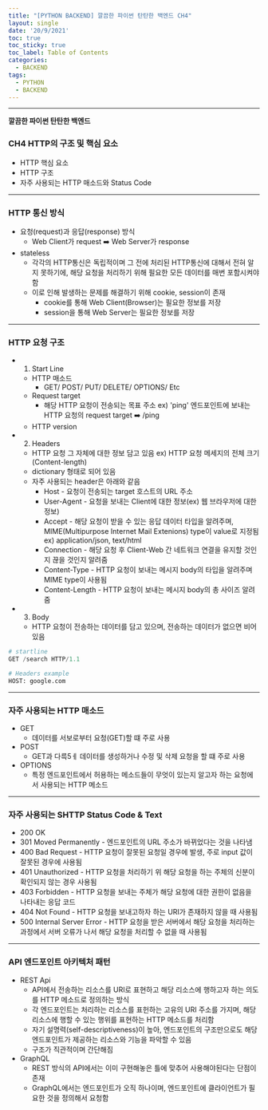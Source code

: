 ```yaml
---
title: "[PYTHON BACKEND] 깔끔한 파이썬 탄탄한 백엔드 CH4"
layout: single
date: '20/9/2021'
toc: true
toc_sticky: true
toc_label: Table of Contents
categories:
  - BACKEND
tags:
  - PYTHON
  - BACKEND
---
```


---
<b>깔끔한 파이썬 탄탄한 백엔드</b>
### CH4 HTTP의 구조 및 핵심 요소
* HTTP 핵심 요소
* HTTP 구조
* 자주 사용되는 HTTP 매소드와 Status Code

---

### HTTP 통신 방식
* 요청(request)과 응답(response) 방식
    * Web Client가 request ➡️ Web Server가 response
* stateless
    * 각각의 HTTP통신은 독립적이며 그 전에 처리된 HTTP통신에 대해서 전혀 알지 못하기에, 해당 요청을 처리하기 위해 필요한 모든 데이터를 매번 포함시켜야함
    * 이로 인해 발생하는 문제를 해결하기 위해 cookie, session이 존재
        * cookie를 통해 Web Client(Browser)는 필요한 정보를 저장
        * session을 통해 Web Server는 필요한 정보를 저장
---

### HTTP 요청 구조
* 1) Start Line
    * HTTP 매소드
        * GET/ POST/ PUT/ DELETE/ OPTIONS/ Etc
    * Request target
        * 해당 HTTP 요청이 전송되는 목표 주소 ex) 'ping' 엔드포인트에 보내는 HTTP 요청의 request target ➡️ /ping
    * HTTP version
* 2) Headers
    * HTTP 요청 그 자체에 대한 정보 담고 있음 ex) HTTP 요청 메세지의 전체 크기(Content-length)
    * dictionary 형태로 되어 있음
    * 자주 사용되는 header은 아래와 같음
        * Host - 요청이 전송되는 target 호스트의 URL 주소
        * User-Agent - 요청을 보내는 Client에 대한 정보(ex) 웹 브라우저에 대한 정보)
        * Accept - 해당 요청이 받을 수 있는 응답 데이터 타입을 알려주며, MIME(Multipurpose Internet Mail Extenions) type이 value로 지정됨 ex) application/json, text/html
        * Connection - 해당 요청 후 Client-Web 간 네트워크 연결을 유지할 것인지 끊을 것인지 알려줌
        * Content-Type - HTTP 요청이 보내는 메시지 body의 타입을 알려주며 MIME type이 사용됨
        * Content-Length - HTTP 요청이 보내는 메시지 body의 총 사이즈 알려줌
* 3) Body
    * HTTP 요청이 전송하는 데이터를 담고 있으며, 전송하는 데이터가 없으면 비어 있음

```python
# startline
GET /search HTTP/1.1
```

```python
# Headers example
HOST: google.com
```
---

### 자주 사용되는 HTTP 매소드
* GET
    * 데이터를 서보로부터 요청(GET)할 떄 주로 사용
* POST
    * GET과 다륵5ㅔ 데이터를 생성하거나 수정 및 삭제 요청을 할 떄 주로 사용
* OPTIONS
    * 특정 엔드포인트에서 허용하는 메소드들이 무엇이 있는지 알고자 하는 요청에서 사용되는 HTTP 메소드
---

### 자주 사용되는 SHTTP Status Code & Text
* 200 OK
* 301 Moved Permanently - 엔드포인트의 URL 주소가 바뀌었다는 것을 나타냄
* 400 Bad Request - HTTP 요청이 잘못된 요청일 경우에 발생, 주로 input 값이 잘못된 경우에 사용됨
* 401 Unauthorized - HTTP 요청을 처리하기 위 해당 요청을 하는 주체의 신분이 확인되지 않는 경우 사용됨
* 403 Forbidden - HTTP 요청을 보내는 주체가 해당 요청에 대한 권한이 없음을 나타내는 응답 코드
* 404 Not Found - HTTP 요청을 보내고하자 하는 URI가 존재하지 않을 때 사용됨
* 500 Internal Server Error - HTTP 요청을 받은 서버에서 해당 요청을 처리하는 과정에서 서버 오류가 나서 해당 요청을 처리할 수 없을 때 사용됨
---

### API 엔드포인트 아키텍처 패턴
* REST Api
    * API에서 전송하는 리소스를 URI로 표현하고 해당 리소스에 행하고자 하는 의도를 HTTP 메소드로 정의하는 방식
    * 각 엔드포인트는 처리하는 리소스를 표헌하는 고유의 URI 주소를 가지며, 해당 리소스에 행할 수 있는 행위를 표현하는 HTTP 메소드를 처리함
    * 자기 설명력(self-descriptiveness)이 높아, 엔드포인트의 구조만으로도 해당 엔드포인트가 제공하는 리소스와 기능을 파악할 수 있음
    * 구조가 직관적이며 간단해짐
* GraphQL
    * REST 방식의 API에서는 이미 구현해놓은 틀에 맞추어 사용해야된다는 단점이 존재
    * GraphQL에서는 엔드포인트가 오직 하나이며, 엔드포인트에 클라이언트가 필요한 것을 정의해서 요청함
